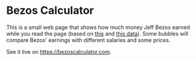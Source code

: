 # Bezos Calculator

This is a small web page that shows how much money Jeff Bezos earned while you read the page (based on [this](https://www.bloomberg.com/news/articles/2020-07-01/bezos-s-wealth-soars-to-171-6-billion-to-top-pre-divorce-record) and [this data](https://www.buzzfeed.com/mjs538/jeff-bezos-wealth)). Some bubbles will compare Bezos' earnings with different salaries and some prices.

See it live on https://bezoscalculator.com.
